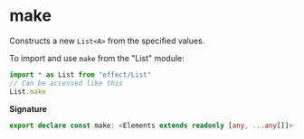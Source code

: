 # make

Constructs a new `List<A>` from the specified values.

To import and use `make` from the "List" module:

```ts
import * as List from "effect/List"
// Can be accessed like this
List.make
```

**Signature**

```ts
export declare const make: <Elements extends readonly [any, ...any[]]>(...elements: Elements) => Cons<Elements[number]>
```
